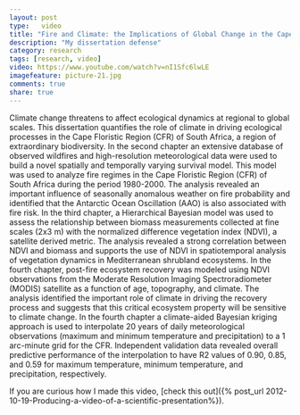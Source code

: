 ```yaml
---
layout: post
type:	video
title: "Fire and Climate: the Implications of Global Change in the Cape Floristic Region of South Africa"
description: "My dissertation defense"
category: research
tags: [research, video]
video: https://www.youtube.com/watch?v=nI1Sfc6lwLE
imagefeature: picture-21.jpg
comments: true
share: true
---
```

Climate change threatens to affect ecological dynamics at regional to global scales. This dissertation quantifies the role of climate in driving ecological processes in the Cape Floristic Region (CFR) of South Africa, a region of extraordinary biodiversity. In the second chapter an extensive database of observed wildfires and high-resolution meteorological data were used to build a novel spatially and temporally varying survival model. This model was used to analyze fire regimes in the Cape Floristic Region (CFR) of South Africa during the period 1980-2000. The analysis revealed an important influence of seasonally anomalous weather on fire probability and identified that the Antarctic Ocean Oscillation (AAO) is also associated with fire risk. In the third chapter, a Hierarchical Bayesian model was used to assess the relationship between biomass measurements collected at fine scales (2x3 m) with the normalized difference vegetation index (NDVI), a satellite derived metric. The analysis revealed a strong correlation between NDVI and biomass and supports the use of NDVI in spatiotemporal analysis of vegetation dynamics in Mediterranean shrubland ecosystems. In the fourth chapter, post-fire ecosystem recovery was modeled using NDVI observations from the Moderate Resolution Imaging Spectroradiometer (MODIS) satellite as a function of age, topography, and climate. The analysis identified the important role of climate in driving the recovery process and suggests that this critical ecosystem property will be sensitive to climate change. In the fourth chapter a climate-aided Bayesian kriging approach is used to interpolate 20 years of daily meteorological observations (maximum and minimum temperature and precipitation) to a 1 arc-minute grid for the CFR. Independent validation data revealed overall predictive performance of the interpolation to have R2 values of 0.90, 0.85, and 0.59 for maximum temperature, minimum temperature, and precipitation, respectively.
 
If you are curious how I made this video, [check this out]({% post_url 2012-10-19-Producing-a-video-of-a-scientific-presentation%}).
